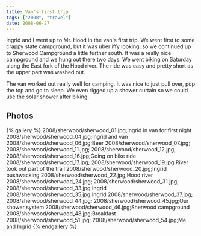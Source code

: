 ```yaml
---
title: Van's first trip
tags: ["2008", "travel"]
date: 2008-06-27
---
```

Ingrid and I went up to Mt. Hood in the van's first trip.  We went first to some crappy state campground, but it was uber iffy looking, so we continued up to Sherwood Campground a little further south.  It was a really nice campground and we hung out there two days.  We went biking on Saturday along the East fork of the Hood river.  The ride was easy and pretty short as the upper part was washed out.

The van worked out really well for camping.  It was nice to just pull over, pop the top and go to sleep.  We even rigged up a shower curtain so we could use the solar shower after biking.

## Photos 

{% gallery %} 
2008/sherwood/sherwood_01.jpg;Ingrid in van for first night
2008/sherwood/sherwood_04.jpg;Ingrid and van
2008/sherwood/sherwood_06.jpg;Beer
2008/sherwood/sherwood_07.jpg;
2008/sherwood/sherwood_11.jpg;
2008/sherwood/sherwood_12.jpg;
2008/sherwood/sherwood_16.jpg;Going on bike ride
2008/sherwood/sherwood_17.jpg;
2008/sherwood/sherwood_19.jpg;River took out part of the trail
2008/sherwood/sherwood_20.jpg;Ingrid bushwacking
2008/sherwood/sherwood_22.jpg;Hood river
2008/sherwood/sherwood_24.jpg;
2008/sherwood/sherwood_31.jpg;
2008/sherwood/sherwood_33.jpg;Ingrid
2008/sherwood/sherwood_35.jpg;Ingrid
2008/sherwood/sherwood_37.jpg;
2008/sherwood/sherwood_44.jpg;
2008/sherwood/sherwood_45.jpg;Our shower system
2008/sherwood/sherwood_46.jpg;Sherwood campground
2008/sherwood/sherwood_48.jpg;Breakfast
2008/sherwood/sherwood_51.jpg;
2008/sherwood/sherwood_54.jpg;Me and Ingrid
{% endgallery %}
